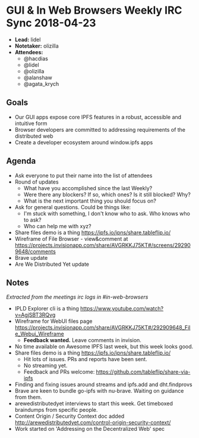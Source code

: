 # GUI & In Web Browsers Weekly IRC Sync 2018-04-23

- **Lead:** lidel
- **Notetaker:** olizilla
- **Attendees:**
  - @hacdias
  - @lidel
  - @olizilla
  - @alanshaw
  - @agata_krych

## Goals

- Our GUI apps expose core IPFS features in a robust, accessible and intuitive form
- Browser developers are committed to addressing requirements of the distributed web
- Create a developer ecosystem around window.ipfs apps


## Agenda

- Ask everyone to put their name into the list of attendees
- Round of updates
  - What have you accomplished since the last Weekly?
  - Were there any blockers? If so, which ones? Is it still blocked? Why?
  - What is the next important thing you should focus on?
- Ask for general questions. Could be things like:
  - I'm stuck with something, I don't know who to ask. Who knows who to ask?
  - Who can help me with xyz?
- Share files demo is a thing https://ipfs.io/ipns/share.tableflip.io/
- Wireframe of File Browser - view&comment at https://projects.invisionapp.com/share/AVGRKKJ75KT#/screens/292909648/comments
- Brave update
- Are We Distributed Yet update


## Notes

_Extracted from the meetings irc logs in #in-web-browsers_

- IPLD Explorer cli is a thing https://www.youtube.com/watch?v=AgjSBT3RQvg
- Wireframe for WebUI files page https://projects.invisionapp.com/share/AVGRKKJ75KT#/292909648_File_Webui_Wireframe
  - **Feedback wanted.** Leave comments in invision.
- No time available on Awesome IPFS last week, but this week looks good.
- Share files demo is a thing https://ipfs.io/ipns/share.tableflip.io/
  - Hit lots of issues. PRs and reports have been sent.
  - No streaming yet.
  - Feedback and PRs welcome: https://github.com/tableflip/share-via-ipfs
- Finding and fixing issues around streams and ipfs.add and dht.findprovs
- Brave are keen to bundle go-ipfs with nu-brave. Waiting on guidance from them.
- arewedistributedyet interviews to start this week. Get timeboxed braindumps from specific people.
- Content Origin / Security Context doc added http://arewedistributedyet.com/control-origin-security-context/
- Work started on 'Addressing on the Decentralized Web' spec

